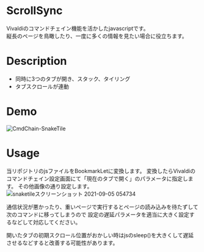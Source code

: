 # ScrollSync
Vivaldiのコマンドチェイン機能を活かしたjavascriptです。  
縦長のページを鳥瞰したり、一度に多くの情報を見たい場合に役立ちます。

# Description
* 同時に3つのタブが開き、スタック、タイリング
* タブスクロールが連動

# Demo
![CmdChain-SnakeTile](https://user-images.githubusercontent.com/66816003/132108289-d05602da-8a04-43d3-94c4-7e9fb6de5e3f.gif)

# Usage
当リポジトリのjsファイルをBookmarkLetに変換します。
変換したらVivaldiのコマンドチェイン設定画面にて「現在のタブで開く」のパラメータに指定します。
その他画像の通り設定します。
![snaketileスクリーンショット 2021-09-05 054734](https://user-images.githubusercontent.com/66816003/132108282-9993f1c2-9214-4865-b659-03d083ed1e83.png)

通信状況が悪かったり、重いページで実行するとページの読み込みを待たずして次のコマンドに移ってしまうので
設定の遅延パラメータを適当に大きく設定するなどして対応してください。

開いたタブの初期スクロール位置がおかしい時はjsのsleep()を大きくして遅延させるなどすると改善する可能性があります。
